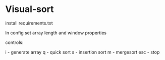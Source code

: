 # Visual-sort

install requirements.txt

In config set array length and window properties

controls:

i - generate array
q - quick sort
s - insertion sort
m - mergesort
esc - stop
